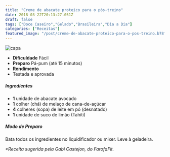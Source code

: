 ```yaml
---
title: "Creme de abacate proteico para o pós-treino"
date: 2018-03-22T20:13:27.051Z
draft: false
tags: ["Doce Caseiro","Gelado","Brasileira","Dia a Dia"]
categories: ["Receitas"]
featured_image: "/post/creme-de-abacate-proteico-para-o-pos-treino.b78fb5f8.jpg"
---
```


![capa](/post/creme-de-abacate-proteico-para-o-pos-treino.b78fb5f8.jpg)

*   **Dificuldade** Fácil
*   **Preparo** Pá-pum (até 15 minutos)
*   **Rendimento**
*   Testada e aprovada
    

##### Ingredientes

*   **1** unidade de abacate avocado
*   **1** colher (chá) de melaço de cana-de-açúcar
*   **4** colheres (sopa) de leite em pó (desnatado)
*   **1** unidade de suco de limão (Tahiti)

##### Modo de Preparo

Bata todos os ingredientes no liquidificador ou mixer. Leve à geladeira.

_*Receita sugerida pela Gabi Castejon, do FarofaFit._
